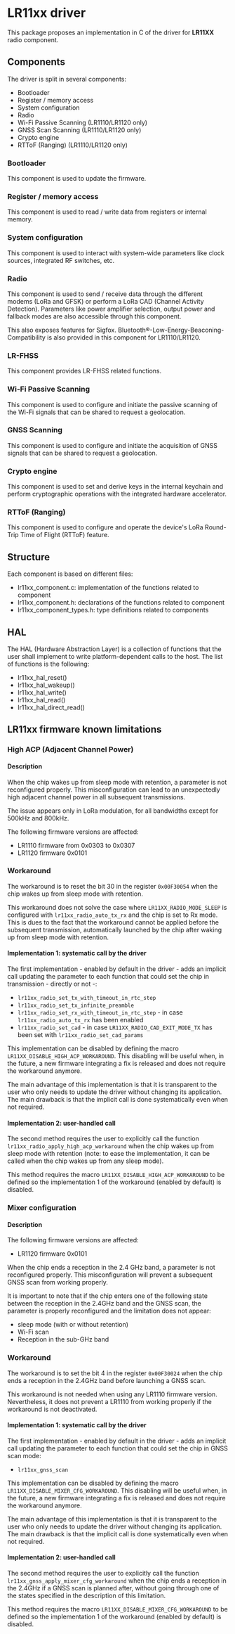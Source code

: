 # LR11xx driver

This package proposes an implementation in C of the driver for **LR11XX** radio component.

## Components

The driver is split in several components:

- Bootloader
- Register / memory access
- System configuration
- Radio
- Wi-Fi Passive Scanning (LR1110/LR1120 only)
- GNSS Scan Scanning (LR1110/LR1120 only)
- Crypto engine
- RTToF (Ranging) (LR1110/LR1120 only)

### Bootloader

This component is used to update the firmware.

### Register / memory access

This component is used to read / write data from registers or internal memory.

### System configuration

This component is used to interact with system-wide parameters like clock sources, integrated RF switches, etc.

### Radio

This component is used to send / receive data through the different modems (LoRa and GFSK) or perform a LoRa CAD (Channel Activity Detection). Parameters like power amplifier selection, output power and fallback modes are also accessible through this component.

This also exposes features for Sigfox. Bluetooth®-Low-Energy-Beaconing-Compatibility is also provided in this component for LR1110/LR1120.

### LR-FHSS

This component provides LR-FHSS related functions.

### Wi-Fi Passive Scanning

This component is used to configure and initiate the passive scanning of the Wi-Fi signals that can be shared to request a geolocation.

### GNSS Scanning

This component is used to configure and initiate the acquisition of GNSS signals that can be shared to request a geolocation.

### Crypto engine

This component is used to set and derive keys in the internal keychain and perform cryptographic operations with the integrated hardware accelerator.

### RTToF (Ranging)

This component is used to configure and operate the device's LoRa Round-Trip Time of Flight (RTToF) feature.

## Structure

Each component is based on different files:

- lr11xx_component.c: implementation of the functions related to component
- lr11xx_component.h: declarations of the functions related to component
- lr11xx_component_types.h: type definitions related to components

## HAL

The HAL (Hardware Abstraction Layer) is a collection of functions that the user shall implement to write platform-dependent calls to the host. The list of functions is the following:

- lr11xx_hal_reset()
- lr11xx_hal_wakeup()
- lr11xx_hal_write()
- lr11xx_hal_read()
- lr11xx_hal_direct_read()

## LR11xx firmware known limitations

### High ACP (Adjacent Channel Power)

#### Description

When the chip wakes up from sleep mode with retention, a parameter is not reconfigured properly. This misconfiguration can lead to an unexpectedly high adjacent channel power in all subsequent transmissions.

The issue appears only in LoRa modulation, for all bandwidths except for 500kHz and 800kHz.

The following firmware versions are affected:

- LR1110 firmware from 0x0303 to 0x0307
- LR1120 firmware 0x0101

### Workaround

The workaround is to reset the bit 30 in the register `0x00F30054` when the chip wakes up from sleep mode with retention.

This workaround does not solve the case where `LR11XX_RADIO_MODE_SLEEP` is configured with `lr11xx_radio_auto_tx_rx` and the chip is set to Rx mode. This is dues to the fact that the workaround cannot be applied before the subsequent transmission, automatically launched by the chip after waking up from sleep mode with retention.

#### Implementation 1: systematic call by the driver

The first implementation - enabled by default in the driver - adds an implicit call updating the parameter to each function that could set the chip in transmission - directly or not -:

- `lr11xx_radio_set_tx_with_timeout_in_rtc_step`
- `lr11xx_radio_set_tx_infinite_preamble`
- `lr11xx_radio_set_rx_with_timeout_in_rtc_step` - in case `lr11xx_radio_auto_tx_rx` has been enabled
- `lr11xx_radio_set_cad` - in case `LR11XX_RADIO_CAD_EXIT_MODE_TX` has been set with `lr11xx_radio_set_cad_params`

This implementation can be disabled by defining the macro `LR11XX_DISABLE_HIGH_ACP_WORKAROUND`. This disabling will be useful when, in the future, a new firmware integrating a fix is released and does not require the workaround anymore.

The main advantage of this implementation is that it is transparent to the user who only needs to update the driver without changing its application. The main drawback is that the implicit call is done systematically even when not required.

#### Implementation 2: user-handled call

The second method requires the user to explicitly call the function `lr11xx_radio_apply_high_acp_workaround` when the chip wakes up from sleep mode with retention (note: to ease the implementation, it can be called when the chip wakes up from any sleep mode).

This method requires the macro `LR11XX_DISABLE_HIGH_ACP_WORKAROUND` to be defined so the implementation 1 of the workaround (enabled by default) is disabled.

### Mixer configuration

#### Description

The following firmware versions are affected:

- LR1120 firmware 0x0101

When the chip ends a reception in the 2.4 GHz band, a parameter is not reconfigured properly. This misconfiguration will prevent a subsequent GNSS scan from working properly.

It is important to note that if the chip enters one of the following state between the reception in the 2.4GHz band and the GNSS scan, the parameter is properly reconfigured and the limitation does not appear:

- sleep mode (with or without retention)
- Wi-Fi scan
- Reception in the sub-GHz band

### Workaround

The workaround is to set the bit 4 in the register `0x00F30024` when the chip ends a reception in the 2.4GHz band before launching a GNSS scan.

This workaround is not needed when using any LR1110 firmware version. Nevertheless, it does not prevent a LR1110 from working properly if the workaround is not deactivated.

#### Implementation 1: systematic call by the driver

The first implementation - enabled by default in the driver - adds an implicit call updating the parameter to each function that could set the chip in GNSS scan mode:

- `lr11xx_gnss_scan`

This implementation can be disabled by defining the macro `LR11XX_DISABLE_MIXER_CFG_WORKAROUND`. This disabling will be useful when, in the future, a new firmware integrating a fix is released and does not require the workaround anymore.

The main advantage of this implementation is that it is transparent to the user who only needs to update the driver without changing its application. The main drawback is that the implicit call is done systematically even when not required.

#### Implementation 2: user-handled call

The second method requires the user to explicitly call the function `lr11xx_gnss_apply_mixer_cfg_workaround` when the chip ends a reception in the 2.4GHz if a GNSS scan is planned after, without going through one of the states specified in the description of this limitation.

This method requires the macro `LR11XX_DISABLE_MIXER_CFG_WORKAROUND` to be defined so the implementation 1 of the workaround (enabled by default) is disabled.
